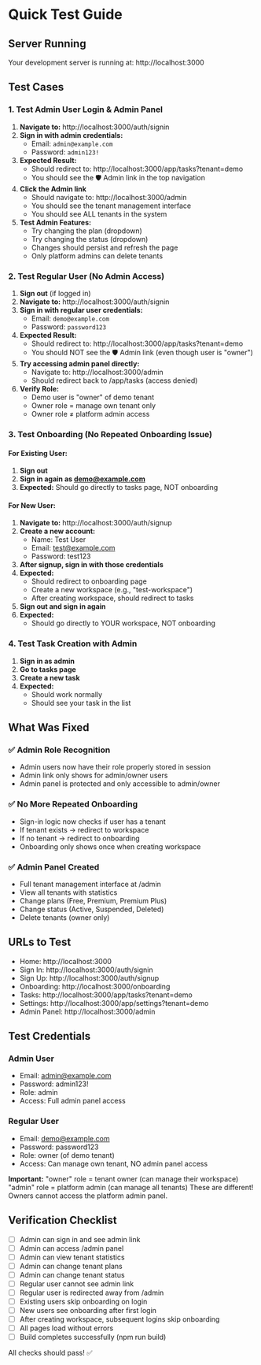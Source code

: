 # Quick Test Guide

## Server Running
Your development server is running at: http://localhost:3000

## Test Cases

### 1. Test Admin User Login & Admin Panel

1. **Navigate to:** http://localhost:3000/auth/signin
2. **Sign in with admin credentials:**
   - Email: `admin@example.com`
   - Password: `admin123!`
3. **Expected Result:**
   - Should redirect to: http://localhost:3000/app/tasks?tenant=demo
   - You should see the 🛡️ Admin link in the top navigation
4. **Click the Admin link**
   - Should navigate to: http://localhost:3000/admin
   - You should see the tenant management interface
   - You should see ALL tenants in the system
5. **Test Admin Features:**
   - Try changing the plan (dropdown)
   - Try changing the status (dropdown)
   - Changes should persist and refresh the page
   - Only platform admins can delete tenants

### 2. Test Regular User (No Admin Access)

1. **Sign out** (if logged in)
2. **Navigate to:** http://localhost:3000/auth/signin
3. **Sign in with regular user credentials:**
   - Email: `demo@example.com`
   - Password: `password123`
4. **Expected Result:**
   - Should redirect to: http://localhost:3000/app/tasks?tenant=demo
   - You should NOT see the 🛡️ Admin link (even though user is "owner")
5. **Try accessing admin panel directly:**
   - Navigate to: http://localhost:3000/admin
   - Should redirect back to /app/tasks (access denied)
6. **Verify Role:**
   - Demo user is "owner" of demo tenant
   - Owner role = manage own tenant only
   - Owner role ≠ platform admin access

### 3. Test Onboarding (No Repeated Onboarding Issue)

#### For Existing User:
1. **Sign out**
2. **Sign in again as demo@example.com**
3. **Expected:** Should go directly to tasks page, NOT onboarding

#### For New User:
1. **Navigate to:** http://localhost:3000/auth/signup
2. **Create a new account:**
   - Name: Test User
   - Email: test@example.com
   - Password: test123
3. **After signup, sign in with those credentials**
4. **Expected:**
   - Should redirect to onboarding page
   - Create a new workspace (e.g., "test-workspace")
   - After creating workspace, should redirect to tasks
5. **Sign out and sign in again**
6. **Expected:**
   - Should go directly to YOUR workspace, NOT onboarding

### 4. Test Task Creation with Admin

1. **Sign in as admin**
2. **Go to tasks page**
3. **Create a new task**
4. **Expected:**
   - Should work normally
   - Should see your task in the list

## What Was Fixed

### ✅ Admin Role Recognition
- Admin users now have their role properly stored in session
- Admin link only shows for admin/owner users
- Admin panel is protected and only accessible to admin/owner

### ✅ No More Repeated Onboarding
- Sign-in logic now checks if user has a tenant
- If tenant exists → redirect to workspace
- If no tenant → redirect to onboarding
- Onboarding only shows once when creating workspace

### ✅ Admin Panel Created
- Full tenant management interface at /admin
- View all tenants with statistics
- Change plans (Free, Premium, Premium Plus)
- Change status (Active, Suspended, Deleted)
- Delete tenants (owner only)

## URLs to Test

- Home: http://localhost:3000
- Sign In: http://localhost:3000/auth/signin
- Sign Up: http://localhost:3000/auth/signup
- Onboarding: http://localhost:3000/onboarding
- Tasks: http://localhost:3000/app/tasks?tenant=demo
- Settings: http://localhost:3000/app/settings?tenant=demo
- Admin Panel: http://localhost:3000/admin

## Test Credentials

### Admin User
- Email: admin@example.com
- Password: admin123!
- Role: admin
- Access: Full admin panel access

### Regular User
- Email: demo@example.com
- Password: password123
- Role: owner (of demo tenant)
- Access: Can manage own tenant, NO admin panel access

**Important:** "owner" role = tenant owner (can manage their workspace)
"admin" role = platform admin (can manage all tenants)
These are different! Owners cannot access the platform admin panel.

## Verification Checklist

- [ ] Admin can sign in and see admin link
- [ ] Admin can access /admin panel
- [ ] Admin can view tenant statistics
- [ ] Admin can change tenant plans
- [ ] Admin can change tenant status
- [ ] Regular user cannot see admin link
- [ ] Regular user is redirected away from /admin
- [ ] Existing users skip onboarding on login
- [ ] New users see onboarding after first login
- [ ] After creating workspace, subsequent logins skip onboarding
- [ ] All pages load without errors
- [ ] Build completes successfully (npm run build)

All checks should pass! ✅
